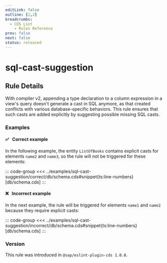 ```yaml
---
editLink: false
outline: [2,2]
breadcrumbs:
  - CDS Lint
    - Rules Reference
prev: false
next: false
status: released
---
```


<script setup>
  import PlaygroundBadge from '../../../.vitepress/theme/components/PlaygroundBadge.vue'
</script>

# sql-cast-suggestion

## Rule Details

With compiler v2, appending a type declaration to a column expression in a view's query doesn't generate a cast in SQL anymore, as that created conflicts with various database-specific behaviors. This rule ensures that such casts are added explicitly by suggesting possible missing SQL casts.

### Examples

#### ✅ &nbsp; Correct example

In the following example, the entity `ListOfBooks` contains explicit casts for elements `name2` and `name3`, so the rule will not be triggered for these elements:

::: code-group
<<< ../examples/sql-cast-suggestion/correct/db/schema.cds#snippet{ts:line-numbers} [db/schema.cds]
:::
<PlaygroundBadge
  name="sql-cast-suggestion"
  kind="correct"
  :rules="{'@sap/cds/sql-cast-suggestion': ['warn', 'show']}"
  :files="['db/schema.cds']"
/>

#### ❌ &nbsp; Incorrect example

In the next example, the rule will be triggered for elements `name1` and `name2` because they require explicit casts:

::: code-group
<<< ../examples/sql-cast-suggestion/incorrect/db/schema.cds#snippet{ts:line-numbers} [db/schema.cds]
:::
<PlaygroundBadge
  name="sql-cast-suggestion"
  kind="incorrect"
  :rules="{'@sap/cds/sql-cast-suggestion': ['warn', 'show']}"
  :files="['db/schema.cds']"
/>

### Version
This rule was introduced in `@sap/eslint-plugin-cds 1.0.8`.